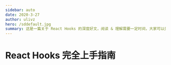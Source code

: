```yaml
---
sidebar: auto
date: 2020-3-27
author: ulivz
hero: /sddefault.jpg
summary: 这是一篇关于 React Hooks 的深度好文，阅读 & 理解需要一定时间，大家可以先收藏，再慢慢看。
---
```


# React Hooks 完全上手指南
